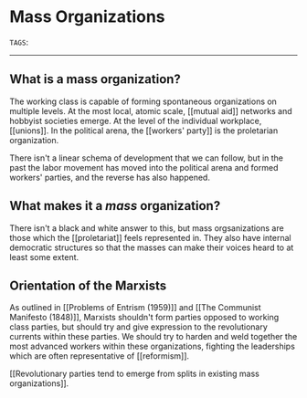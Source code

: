 # Mass Organizations
`TAGS`: 

---
## What is a mass organization?
The working class is capable of forming spontaneous organizations on multiple levels. At the most local, atomic scale, [[mutual aid]] networks and hobbyist societies emerge. At the level of the individual workplace, [[unions]]. In the political arena, the [[workers' party]] is the proletarian organization. 

There isn't a linear schema of development that we can follow, but in the past the labor movement has moved into the political arena and formed workers' parties, and the reverse has also happened.

## What makes it a *mass* organization?
There isn't a black and white answer to this, but mass orgsanizations are those which the [[proletariat]] feels represented in. They also have internal democratic structures so that the masses can make their voices heard to at least some extent.

## Orientation of the Marxists
As outlined in [[Problems of Entrism (1959)]] and [[The Communist Manifesto (1848)]], Marxists shouldn't form parties opposed to working class parties, but should try and give expression to the revolutionary currents within these parties. We should try to harden and weld together the most advanced workers within these organizations, fighting the leaderships which are often representative of [[reformism]].

[[Revolutionary parties tend to emerge from splits in existing mass organizations]]. 